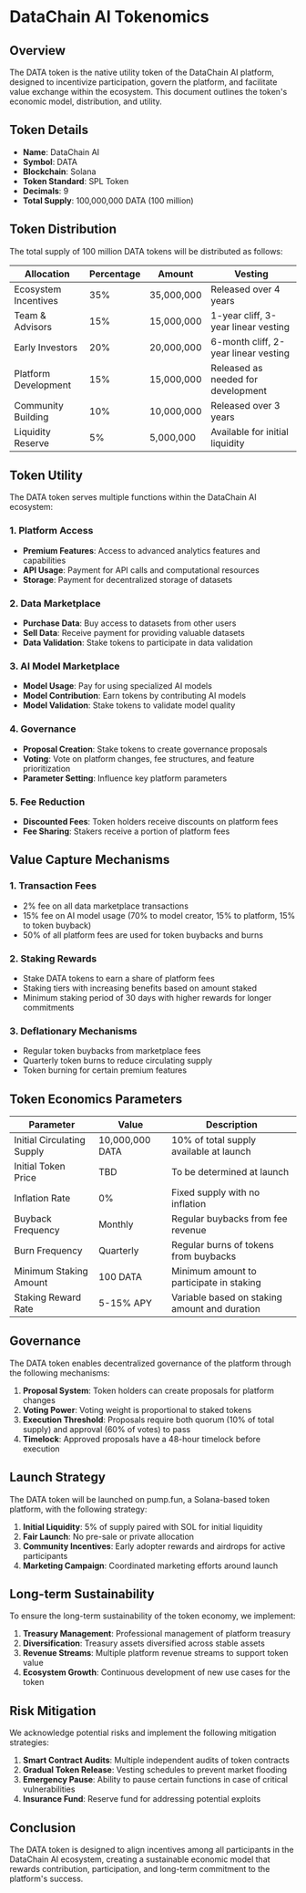 # DataChain AI Tokenomics

## Overview

The DATA token is the native utility token of the DataChain AI platform, designed to incentivize participation, govern the platform, and facilitate value exchange within the ecosystem. This document outlines the token's economic model, distribution, and utility.

## Token Details

- **Name**: DataChain AI
- **Symbol**: DATA
- **Blockchain**: Solana
- **Token Standard**: SPL Token
- **Decimals**: 9
- **Total Supply**: 100,000,000 DATA (100 million)

## Token Distribution

The total supply of 100 million DATA tokens will be distributed as follows:

| Allocation | Percentage | Amount | Vesting |
|------------|------------|--------|---------|
| Ecosystem Incentives | 35% | 35,000,000 | Released over 4 years |
| Team & Advisors | 15% | 15,000,000 | 1-year cliff, 3-year linear vesting |
| Early Investors | 20% | 20,000,000 | 6-month cliff, 2-year linear vesting |
| Platform Development | 15% | 15,000,000 | Released as needed for development |
| Community Building | 10% | 10,000,000 | Released over 3 years |
| Liquidity Reserve | 5% | 5,000,000 | Available for initial liquidity |

## Token Utility

The DATA token serves multiple functions within the DataChain AI ecosystem:

### 1. Platform Access

- **Premium Features**: Access to advanced analytics features and capabilities
- **API Usage**: Payment for API calls and computational resources
- **Storage**: Payment for decentralized storage of datasets

### 2. Data Marketplace

- **Purchase Data**: Buy access to datasets from other users
- **Sell Data**: Receive payment for providing valuable datasets
- **Data Validation**: Stake tokens to participate in data validation

### 3. AI Model Marketplace

- **Model Usage**: Pay for using specialized AI models
- **Model Contribution**: Earn tokens by contributing AI models
- **Model Validation**: Stake tokens to validate model quality

### 4. Governance

- **Proposal Creation**: Stake tokens to create governance proposals
- **Voting**: Vote on platform changes, fee structures, and feature prioritization
- **Parameter Setting**: Influence key platform parameters

### 5. Fee Reduction

- **Discounted Fees**: Token holders receive discounts on platform fees
- **Fee Sharing**: Stakers receive a portion of platform fees

## Value Capture Mechanisms

### 1. Transaction Fees

- 2% fee on all data marketplace transactions
- 15% fee on AI model usage (70% to model creator, 15% to platform, 15% to token buyback)
- 50% of all platform fees are used for token buybacks and burns

### 2. Staking Rewards

- Stake DATA tokens to earn a share of platform fees
- Staking tiers with increasing benefits based on amount staked
- Minimum staking period of 30 days with higher rewards for longer commitments

### 3. Deflationary Mechanisms

- Regular token buybacks from marketplace fees
- Quarterly token burns to reduce circulating supply
- Token burning for certain premium features

## Token Economics Parameters

| Parameter | Value | Description |
|-----------|-------|-------------|
| Initial Circulating Supply | 10,000,000 DATA | 10% of total supply available at launch |
| Initial Token Price | TBD | To be determined at launch |
| Inflation Rate | 0% | Fixed supply with no inflation |
| Buyback Frequency | Monthly | Regular buybacks from fee revenue |
| Burn Frequency | Quarterly | Regular burns of tokens from buybacks |
| Minimum Staking Amount | 100 DATA | Minimum amount to participate in staking |
| Staking Reward Rate | 5-15% APY | Variable based on staking amount and duration |

## Governance

The DATA token enables decentralized governance of the platform through the following mechanisms:

1. **Proposal System**: Token holders can create proposals for platform changes
2. **Voting Power**: Voting weight is proportional to staked tokens
3. **Execution Threshold**: Proposals require both quorum (10% of total supply) and approval (60% of votes) to pass
4. **Timelock**: Approved proposals have a 48-hour timelock before execution

## Launch Strategy

The DATA token will be launched on pump.fun, a Solana-based token platform, with the following strategy:

1. **Initial Liquidity**: 5% of supply paired with SOL for initial liquidity
2. **Fair Launch**: No pre-sale or private allocation
3. **Community Incentives**: Early adopter rewards and airdrops for active participants
4. **Marketing Campaign**: Coordinated marketing efforts around launch

## Long-term Sustainability

To ensure the long-term sustainability of the token economy, we implement:

1. **Treasury Management**: Professional management of platform treasury
2. **Diversification**: Treasury assets diversified across stable assets
3. **Revenue Streams**: Multiple platform revenue streams to support token value
4. **Ecosystem Growth**: Continuous development of new use cases for the token

## Risk Mitigation

We acknowledge potential risks and implement the following mitigation strategies:

1. **Smart Contract Audits**: Multiple independent audits of token contracts
2. **Gradual Token Release**: Vesting schedules to prevent market flooding
3. **Emergency Pause**: Ability to pause certain functions in case of critical vulnerabilities
4. **Insurance Fund**: Reserve fund for addressing potential exploits

## Conclusion

The DATA token is designed to align incentives among all participants in the DataChain AI ecosystem, creating a sustainable economic model that rewards contribution, participation, and long-term commitment to the platform's success. 